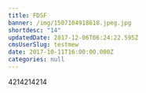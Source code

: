 ```yaml
---
title: FDSF
banner: /img/1507104918618.jpeg.jpg
shortdesc: "14"
updatedDate: 2017-12-06T06:24:22.595Z
cmsUserSlug: testmew
date: 2017-10-11T16:00:00.000Z
categories: null
---
```


4214214214